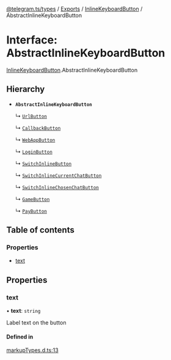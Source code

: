 [@telegram.ts/types](../README.md) / [Exports](../modules.md) / [InlineKeyboardButton](../modules/InlineKeyboardButton.md) / AbstractInlineKeyboardButton

# Interface: AbstractInlineKeyboardButton

[InlineKeyboardButton](../modules/InlineKeyboardButton.md).AbstractInlineKeyboardButton

## Hierarchy

- **`AbstractInlineKeyboardButton`**

  ↳ [`UrlButton`](InlineKeyboardButton.UrlButton.md)

  ↳ [`CallbackButton`](InlineKeyboardButton.CallbackButton.md)

  ↳ [`WebAppButton`](InlineKeyboardButton.WebAppButton.md)

  ↳ [`LoginButton`](InlineKeyboardButton.LoginButton.md)

  ↳ [`SwitchInlineButton`](InlineKeyboardButton.SwitchInlineButton.md)

  ↳ [`SwitchInlineCurrentChatButton`](InlineKeyboardButton.SwitchInlineCurrentChatButton.md)

  ↳ [`SwitchInlineChosenChatButton`](InlineKeyboardButton.SwitchInlineChosenChatButton.md)

  ↳ [`GameButton`](InlineKeyboardButton.GameButton.md)

  ↳ [`PayButton`](InlineKeyboardButton.PayButton.md)

## Table of contents

### Properties

- [text](InlineKeyboardButton.AbstractInlineKeyboardButton.md#text)

## Properties

### text

• **text**: `string`

Label text on the button

#### Defined in

[markupTypes.d.ts:13](https://github.com/telegramsjs/types/blob/d08200f/src/markupTypes.d.ts#L13)
